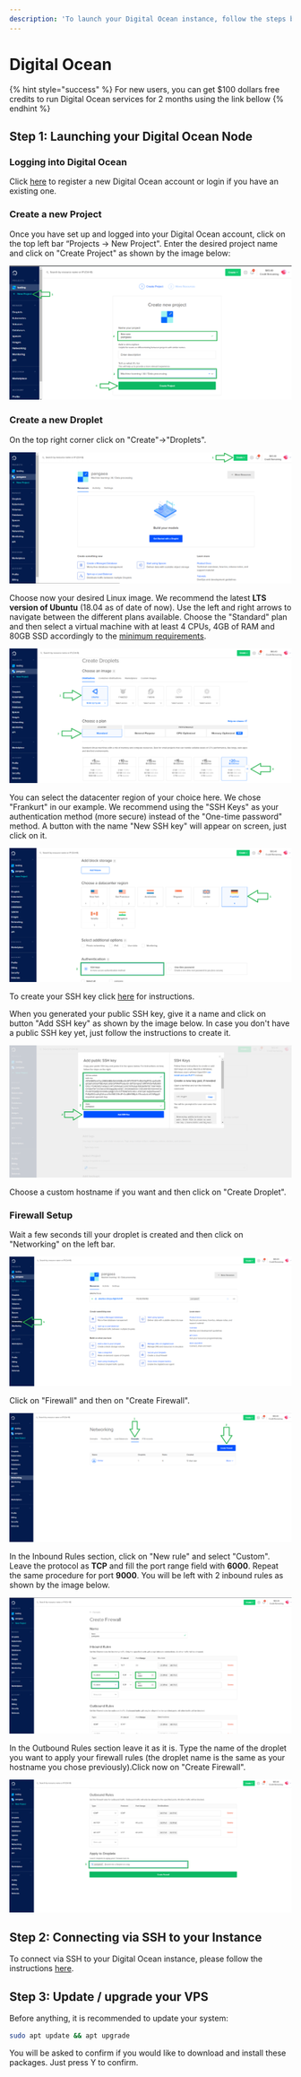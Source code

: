 ```yaml
---
description: 'To launch your Digital Ocean instance, follow the steps below.'
---
```


# Digital Ocean

{% hint style="success" %}
For new users, you can get $100 dollars free credits to run Digital Ocean services for 2 months using the link bellow
{% endhint %}

## Step 1: Launching your Digital Ocean Node <a id="step-1-launching-your-aws-node"></a>

### Logging into **Digital Ocean** <a id="logging-into-vultr"></a>

[​](https://www.digitalocean.com/)Click [here](https://try.digitalocean.com/performance/) to register a new Digital Ocean account or login if you have an existing one.

### Create a new P**roject** <a id="create-a-new-instance"></a>

Once you have set up and logged into your Digital Ocean account, click on the top left bar “Projects -&gt; New Project". Enter the desired project name and click on "Create Project" as shown by the image below:

![](../../../../.gitbook/assets/do1%20%281%29.png)

### Create a new Droplet <a id="create-a-new-instance"></a>

On the top right corner click on "Create"-&gt;"Droplets".

![](../../../../.gitbook/assets/do2.png)

Choose now your desired Linux image. We recommend the latest **LTS version of Ubuntu** \(18.04 as of date of now\). Use the left and right arrows to navigate between the different plans available. Choose the "Standard" plan and then select a virtual machine with at least 4 CPUs, 4GB of RAM and 80GB SSD accordingly to the [minimum requirements](https://docs.harmony.one/home/validators/cloud-setup/minimum-requirements).

![](../../../../.gitbook/assets/do3.1%20%281%29.png)

You can select the datacenter region of your choice here. We chose "Frankurt" in our example. We recommend using the "SSH Keys" as your authentication method \(more secure\) instead of the "One-time password" method. A button with the name "New SSH key" will appear on screen, just click on it.

![](../../../../.gitbook/assets/do3.2.png)

To create your SSH key click [here](https://www.digitalocean.com/docs/droplets/how-to/add-ssh-keys/) for instructions.

When you generated your public SSH key, give it a name and click on button "Add SSH key" as shown by the image below. In case you don't have a public SSH key yet, just follow the instructions to create it.

![](../../../../.gitbook/assets/do3.3%20%281%29.png)

Choose a custom hostname if you want and then click on "Create Droplet".

### Firewall Setup <a id="firewall-setup"></a>

Wait a few seconds till your droplet is created and then click on "Networking" on the left bar.

![](../../../../.gitbook/assets/do4%20%281%29.png)

Click on "Firewall" and then on "Create Firewall".

![](../../../../.gitbook/assets/do5%20%281%29.png)

In the Inbound Rules section, click on "New rule" and select "Custom". Leave the protocol as **TCP** and fill the port range field with **6000**. Repeat the same procedure for port **9000**. You will be left with 2 inbound rules as shown by the image below.

![](../../../../.gitbook/assets/do5.1%20%281%29.png)

In the Outbound Rules section leave it as it is. Type the name of the droplet you want to apply your firewall rules \(the droplet name is the same as your hostname you chose previously\).Click now on "Create Firewall".

![](../../../../.gitbook/assets/do5.2.png)

## **Step 2: Connecting via SSH to your Instance** <a id="step-2-connecting-to-your-vultr-node"></a>

To connect via SSH to your Digital Ocean instance, please follow the instructions [here](https://www.digitalocean.com/docs/droplets/how-to/connect-with-ssh/).

## Step 3: Update / upgrade your VPS

Before anything, it is recommended to update your system:

```bash
sudo apt update && apt upgrade
```

You will be asked to confirm if you would like to download and install these packages. Just press Y to confirm.

